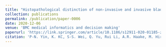 ```yaml
---
title: "Histopathological distinction of non-invasive and invasive bladder cancers using machine learning approaches"
collection: publications
permalink: /publication/paper-0006
date: 2020-12-06
venue: 'BMC medical informatics and decision making'
paperurl: 'https://link.springer.com/article/10.1186/s12911-020-01185-z'
citation: 'P-N. Yin, K. KC, S-S. Wei, Q. Yu, Rui Li, A.R. Haake, M. Hiroshi, and F. Cui. (2020). &quot;Histopathological distinction of non-invasive and invasive bladder cancers using machine learning approaches.&quot; <i>BMC medical informatics and decision making</i>. 20(1).'
---
```


